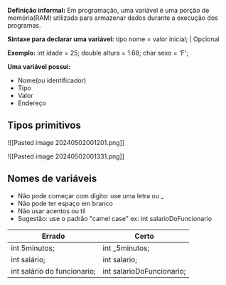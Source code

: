 
**Definição informal:** Em programação, uma variável é uma porção de memória(RAM) utilizada para armazenar dados durante a execução dos programas.

**Sintaxe para declarar uma variável:**
tipo nome = valor inicial;
					   |
                    Opcional

**Exemplo:**
	int idade = 25;
	double altura = 1.68;
	char sexo  = 'F';

**Uma variável possui:**
* Nome(ou identificador)
* Tipo
* Valor
* Endereço


## Tipos primitivos

![[Pasted image 20240502001201.png]]

![[Pasted image 20240502001331.png]]

## Nomes de variáveis

* Não pode começar com dígito: use uma letra ou _
* Não pode ter espaço em branco
* Não usar acentos ou til
* Sugestão: use o padrão "camel case" ex: int salarioDoFuncionario

| Errado                      | Certo                     |
| --------------------------- | ------------------------- |
| int 5minutos;               | int _5minutos;            |
| int salário;                | int salario;              |
| int salário do funcionario; | int salarioDoFuncionario; |

